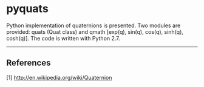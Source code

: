 # pyquats

Python implementation of quaternions is presented. 
Two modules are provided: quats (Quat class) and qmath
[exp(q), sin(q), cos(q), sinh(q), cosh(q)].
The code is written with Python 2.7.

---

## References

[1] http://en.wikipedia.org/wiki/Quaternion
